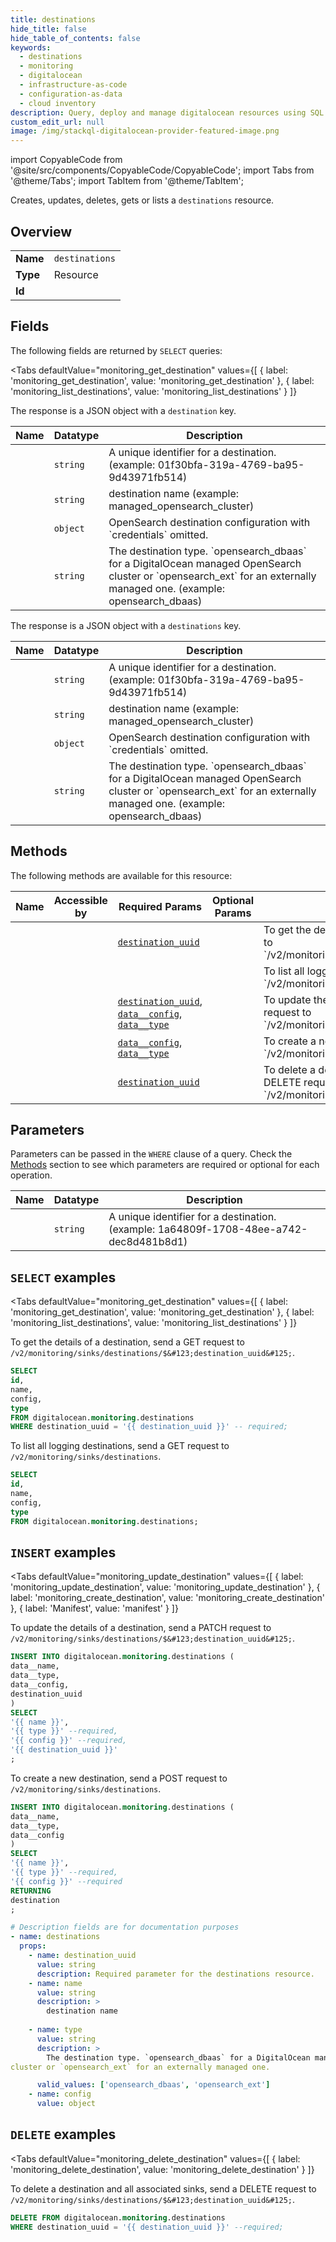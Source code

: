 ```yaml
--- 
title: destinations
hide_title: false
hide_table_of_contents: false
keywords:
  - destinations
  - monitoring
  - digitalocean
  - infrastructure-as-code
  - configuration-as-data
  - cloud inventory
description: Query, deploy and manage digitalocean resources using SQL
custom_edit_url: null
image: /img/stackql-digitalocean-provider-featured-image.png
---
```


import CopyableCode from '@site/src/components/CopyableCode/CopyableCode';
import Tabs from '@theme/Tabs';
import TabItem from '@theme/TabItem';

Creates, updates, deletes, gets or lists a <code>destinations</code> resource.

## Overview
<table><tbody>
<tr><td><b>Name</b></td><td><code>destinations</code></td></tr>
<tr><td><b>Type</b></td><td>Resource</td></tr>
<tr><td><b>Id</b></td><td><CopyableCode code="digitalocean.monitoring.destinations" /></td></tr>
</tbody></table>

## Fields

The following fields are returned by `SELECT` queries:

<Tabs
    defaultValue="monitoring_get_destination"
    values={[
        { label: 'monitoring_get_destination', value: 'monitoring_get_destination' },
        { label: 'monitoring_list_destinations', value: 'monitoring_list_destinations' }
    ]}
>
<TabItem value="monitoring_get_destination">

The response is a JSON object with a `destination` key.

<table>
<thead>
    <tr>
    <th>Name</th>
    <th>Datatype</th>
    <th>Description</th>
    </tr>
</thead>
<tbody>
<tr>
    <td><CopyableCode code="id" /></td>
    <td><code>string</code></td>
    <td>A unique identifier for a destination. (example: 01f30bfa-319a-4769-ba95-9d43971fb514)</td>
</tr>
<tr>
    <td><CopyableCode code="name" /></td>
    <td><code>string</code></td>
    <td>destination name (example: managed_opensearch_cluster)</td>
</tr>
<tr>
    <td><CopyableCode code="config" /></td>
    <td><code>object</code></td>
    <td>OpenSearch destination configuration with `credentials` omitted.</td>
</tr>
<tr>
    <td><CopyableCode code="type" /></td>
    <td><code>string</code></td>
    <td>The destination type. `opensearch_dbaas` for a DigitalOcean managed OpenSearch cluster or `opensearch_ext` for an externally managed one.  (example: opensearch_dbaas)</td>
</tr>
</tbody>
</table>
</TabItem>
<TabItem value="monitoring_list_destinations">

The response is a JSON object with a `destinations` key.

<table>
<thead>
    <tr>
    <th>Name</th>
    <th>Datatype</th>
    <th>Description</th>
    </tr>
</thead>
<tbody>
<tr>
    <td><CopyableCode code="id" /></td>
    <td><code>string</code></td>
    <td>A unique identifier for a destination. (example: 01f30bfa-319a-4769-ba95-9d43971fb514)</td>
</tr>
<tr>
    <td><CopyableCode code="name" /></td>
    <td><code>string</code></td>
    <td>destination name (example: managed_opensearch_cluster)</td>
</tr>
<tr>
    <td><CopyableCode code="config" /></td>
    <td><code>object</code></td>
    <td>OpenSearch destination configuration with `credentials` omitted.</td>
</tr>
<tr>
    <td><CopyableCode code="type" /></td>
    <td><code>string</code></td>
    <td>The destination type. `opensearch_dbaas` for a DigitalOcean managed OpenSearch cluster or `opensearch_ext` for an externally managed one.  (example: opensearch_dbaas)</td>
</tr>
</tbody>
</table>
</TabItem>
</Tabs>

## Methods

The following methods are available for this resource:

<table>
<thead>
    <tr>
    <th>Name</th>
    <th>Accessible by</th>
    <th>Required Params</th>
    <th>Optional Params</th>
    <th>Description</th>
    </tr>
</thead>
<tbody>
<tr>
    <td><a href="#monitoring_get_destination"><CopyableCode code="monitoring_get_destination" /></a></td>
    <td><CopyableCode code="select" /></td>
    <td><a href="#parameter-destination_uuid"><code>destination_uuid</code></a></td>
    <td></td>
    <td>To get the details of a destination, send a GET request to `/v2/monitoring/sinks/destinations/$&#123;destination_uuid&#125;`.</td>
</tr>
<tr>
    <td><a href="#monitoring_list_destinations"><CopyableCode code="monitoring_list_destinations" /></a></td>
    <td><CopyableCode code="select" /></td>
    <td></td>
    <td></td>
    <td>To list all logging destinations, send a GET request to `/v2/monitoring/sinks/destinations`.</td>
</tr>
<tr>
    <td><a href="#monitoring_update_destination"><CopyableCode code="monitoring_update_destination" /></a></td>
    <td><CopyableCode code="insert" /></td>
    <td><a href="#parameter-destination_uuid"><code>destination_uuid</code></a>, <a href="#parameter-data__config"><code>data__config</code></a>, <a href="#parameter-data__type"><code>data__type</code></a></td>
    <td></td>
    <td>To update the details of a destination, send a PATCH request to `/v2/monitoring/sinks/destinations/$&#123;destination_uuid&#125;`.</td>
</tr>
<tr>
    <td><a href="#monitoring_create_destination"><CopyableCode code="monitoring_create_destination" /></a></td>
    <td><CopyableCode code="insert" /></td>
    <td><a href="#parameter-data__config"><code>data__config</code></a>, <a href="#parameter-data__type"><code>data__type</code></a></td>
    <td></td>
    <td>To create a new destination, send a POST request to `/v2/monitoring/sinks/destinations`.</td>
</tr>
<tr>
    <td><a href="#monitoring_delete_destination"><CopyableCode code="monitoring_delete_destination" /></a></td>
    <td><CopyableCode code="delete" /></td>
    <td><a href="#parameter-destination_uuid"><code>destination_uuid</code></a></td>
    <td></td>
    <td>To delete a destination and all associated sinks, send a DELETE request to `/v2/monitoring/sinks/destinations/$&#123;destination_uuid&#125;`.</td>
</tr>
</tbody>
</table>

## Parameters

Parameters can be passed in the `WHERE` clause of a query. Check the [Methods](#methods) section to see which parameters are required or optional for each operation.

<table>
<thead>
    <tr>
    <th>Name</th>
    <th>Datatype</th>
    <th>Description</th>
    </tr>
</thead>
<tbody>
<tr id="parameter-destination_uuid">
    <td><CopyableCode code="destination_uuid" /></td>
    <td><code>string</code></td>
    <td>A unique identifier for a destination. (example: 1a64809f-1708-48ee-a742-dec8d481b8d1)</td>
</tr>
</tbody>
</table>

## `SELECT` examples

<Tabs
    defaultValue="monitoring_get_destination"
    values={[
        { label: 'monitoring_get_destination', value: 'monitoring_get_destination' },
        { label: 'monitoring_list_destinations', value: 'monitoring_list_destinations' }
    ]}
>
<TabItem value="monitoring_get_destination">

To get the details of a destination, send a GET request to `/v2/monitoring/sinks/destinations/$&#123;destination_uuid&#125;`.

```sql
SELECT
id,
name,
config,
type
FROM digitalocean.monitoring.destinations
WHERE destination_uuid = '{{ destination_uuid }}' -- required;
```
</TabItem>
<TabItem value="monitoring_list_destinations">

To list all logging destinations, send a GET request to `/v2/monitoring/sinks/destinations`.

```sql
SELECT
id,
name,
config,
type
FROM digitalocean.monitoring.destinations;
```
</TabItem>
</Tabs>


## `INSERT` examples

<Tabs
    defaultValue="monitoring_update_destination"
    values={[
        { label: 'monitoring_update_destination', value: 'monitoring_update_destination' },
        { label: 'monitoring_create_destination', value: 'monitoring_create_destination' },
        { label: 'Manifest', value: 'manifest' }
    ]}
>
<TabItem value="monitoring_update_destination">

To update the details of a destination, send a PATCH request to `/v2/monitoring/sinks/destinations/$&#123;destination_uuid&#125;`.

```sql
INSERT INTO digitalocean.monitoring.destinations (
data__name,
data__type,
data__config,
destination_uuid
)
SELECT 
'{{ name }}',
'{{ type }}' --required,
'{{ config }}' --required,
'{{ destination_uuid }}'
;
```
</TabItem>
<TabItem value="monitoring_create_destination">

To create a new destination, send a POST request to `/v2/monitoring/sinks/destinations`.

```sql
INSERT INTO digitalocean.monitoring.destinations (
data__name,
data__type,
data__config
)
SELECT 
'{{ name }}',
'{{ type }}' --required,
'{{ config }}' --required
RETURNING
destination
;
```
</TabItem>
<TabItem value="manifest">

```yaml
# Description fields are for documentation purposes
- name: destinations
  props:
    - name: destination_uuid
      value: string
      description: Required parameter for the destinations resource.
    - name: name
      value: string
      description: >
        destination name
        
    - name: type
      value: string
      description: >
        The destination type. `opensearch_dbaas` for a DigitalOcean managed OpenSearch
cluster or `opensearch_ext` for an externally managed one.

      valid_values: ['opensearch_dbaas', 'opensearch_ext']
    - name: config
      value: object
```
</TabItem>
</Tabs>


## `DELETE` examples

<Tabs
    defaultValue="monitoring_delete_destination"
    values={[
        { label: 'monitoring_delete_destination', value: 'monitoring_delete_destination' }
    ]}
>
<TabItem value="monitoring_delete_destination">

To delete a destination and all associated sinks, send a DELETE request to `/v2/monitoring/sinks/destinations/$&#123;destination_uuid&#125;`.

```sql
DELETE FROM digitalocean.monitoring.destinations
WHERE destination_uuid = '{{ destination_uuid }}' --required;
```
</TabItem>
</Tabs>
